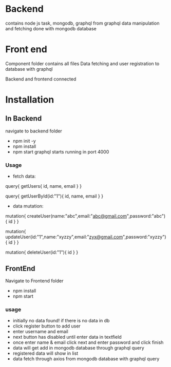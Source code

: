 # Backend

contains node js task, mongodb, graphql
from graphql data manipulation and fetching done with mongodb database

# Front end 

Component folder contains all files 
Data fetching and user registration to database with graphql

Backend and frontend connected

# Installation
## In Backend
navigate to backend folder 
* npm init -y
* npm install
* npm start
graphql starts running in port 4000

### Usage

* fetch data:

query{
getUsers{
id,
name,
email
}
}

query{
getUserById(id:"1"){
id,
name,
email
}
}

* data mutation:

mutation{
createUser(name:"abc",email:"abc@gmail.com",password:"abc"){
id
}
}

mutation{
updateUser(id:"1",name:"xyzzy",email:"zyx@gmail.com",password:"xyzzy"){
id
}
}

mutation{
deleteUser(id:"1"){
id
}
}

## FrontEnd

Navigate to Frontend folder

* npm install
* npm start

### usage

* initially no data found! if there is no data in db
* click register button to add user
* enter username and email
* next button has disabled until enter data in textfield
* once enter name & email click next and enter password and click finish
* data will get add in mongodb database through graphql query
* registered data will show in list 
* data fetch through axios from mongodb database with graphql query
